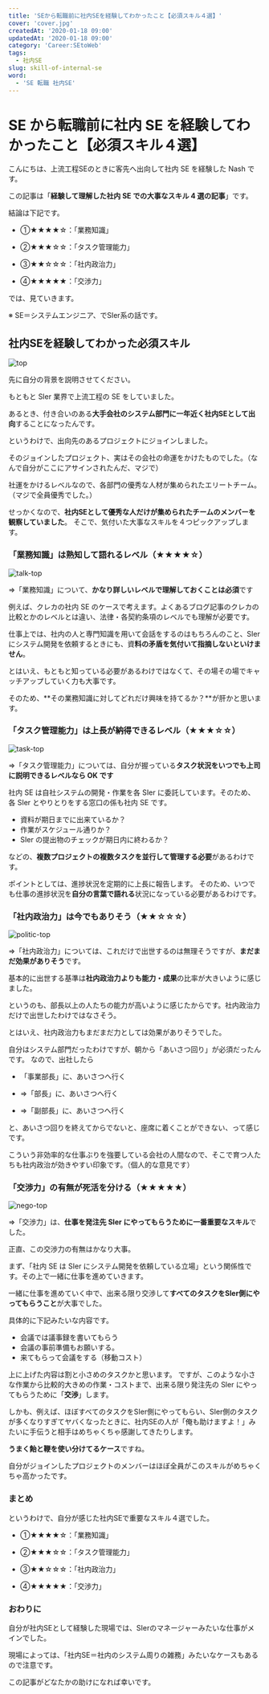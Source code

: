 ```yaml
---
title: 'SEから転職前に社内SEを経験してわかったこと【必須スキル４選】'
cover: 'cover.jpg'
createdAt: '2020-01-18 09:00'
updatedAt: '2020-01-18 09:00'
category: 'Career:SEtoWeb'
tags:
  - 社内SE
slug: skill-of-internal-se
word:
  - 'SE 転職 社内SE'
---
```


# SE から転職前に社内 SE を経験してわかったこと【必須スキル４選】

こんにちは、上流工程SEのときに客先へ出向して社内 SE を経験した Nash です。

この記事は「**経験して理解した社内 SE での大事なスキル 4 選の記事**」です。

結論は下記です。

- ①★★★★☆：「業務知識」

- ②★★★☆☆：「タスク管理能力」

- ③★★☆☆☆：「社内政治力」

- ④★★★★★：「交渉力」

では、見ていきます。

※ SE＝システムエンジニア、でSIer系の話です。

## 社内SEを経験してわかった必須スキル

![top](./cover.jpg)

先に自分の背景を説明させてください。

もともと SIer 業界で上流工程の SE をしていました。

あるとき、付き合いのある**大手会社のシステム部門に一年近く社内SEとして出向**することになったんです。

というわけで、出向先のあるプロジェクトにジョインしました。

そのジョインしたプロジェクト、実はその会社の命運をかけたものでした。（なんで自分がここにアサインされたんだ、マジで）

社運をかけるレベルなので、各部門の優秀な人材が集められたエリートチーム。（マジで全員優秀でした。）

せっかくなので、**社内SEとして優秀な人だけが集められたチームのメンバーを観察していました**。
そこで、気付いた大事なスキルを４つピックアップします。

### 「業務知識」は熟知して語れるレベル（★★★★☆）

![talk-top](./1_talk.jpg)

⇒「業務知識」について、**かなり詳しいレベルで理解しておくことは必須**です

例えば、クレカの社内 SE のケースで考えます。よくあるブログ記事のクレカの比較とかのレベルとは違い、法律・各契約条項のレベルでも理解が必要です。

仕事上では、社内の人と専門知識を用いて会話をするのはもちろんのこと、SIerにシステム開発を依頼するときにも、資**料の矛盾を気付いて指摘しないといけません**。

とはいえ、もともと知っている必要があるわけではなくて、その場その場でキャッチアップしていく力も大事です。

そのため、**その業務知識に対してどれだけ興味を持てるか？**が肝かと思います。

### 「タスク管理能力」は上長が納得できるレベル（★★★☆☆）

![task-top](./2_task.jpg)

⇒「タスク管理能力」については、自分が握っている**タスク状況をいつでも上司に説明できるレベルなら OK です**

社内 SE は自社システムの開発・作業を各 SIer に委託しています。そのため、各 SIer とやりとりをする窓口の係も社内 SE です。

- 資料が期日までに出来ているか？
- 作業がスケジュール通りか？
- SIer の提出物のチェックが期日内に終わるか？

などの、**複数プロジェクトの複数タスクを並行して管理する必要**があるわけです。

ポイントとしては、進捗状況を定期的に上長に報告します。
そのため、いつでも仕事の進捗状況を**自分の言葉で語れる**状況になっている必要があるわけです。

### 「社内政治力」は今でもありそう（★★☆☆☆）

![politic-top](./3_politic.jpg)

⇒「社内政治力」については、これだけで出世するのは無理そうですが、**まだまだ効果がありそう**です。

基本的に出世する基準は**社内政治力よりも能力・成果**の比率が大きいように感じました。

というのも、部長以上の人たちの能力が高いように感じたからです。社内政治力だけで出世したわけではなさそう。

とはいえ、社内政治力もまだまだ力としては効果がありそうでした。

自分はシステム部門だったわけですが、朝から「あいさつ回り」が必須だったんです。
なので、出社したら

- 「事業部長」に、あいさつへ行く

- ⇒「部長」に、あいさつへ行く

- ⇒「副部長」に、あいさつへ行く

と、あいさつ回りを終えてからでないと、座席に着くことができない、って感じです。

こういう非効率的な仕事ぶりを強要している会社の人間なので、そこで育つ人たちも社内政治が効きやすい印象です。（個人的な意見です）

### 「交渉力」の有無が死活を分ける（★★★★★）

![nego-top](./4_nego.jpg)

⇒「交渉力」は、**仕事を発注先 SIer にやってもらうために一番重要なスキル**でした。

正直、この交渉力の有無はかなり大事。

まず、「社内 SE は SIer にシステム開発を依頼している立場」という関係性です。その上で一緒に仕事を進めていきます。

一緒に仕事を進めていく中で、出来る限り交渉して**すべてのタスクをSIer側にやってもらうこと**が大事でした。

具体的に下記みたいな内容です。

- 会議では議事録を書いてもらう
- 会議の事前準備もお願いする。
- 来てもらって会議をする（移動コスト）

上に上げた内容は割と小さめのタスクかと思います。
ですが、このような小さな作業から比較的大きめの作業・コストまで、出来る限り発注先の SIer にやってもらうために「**交渉**」します。

しかも、例えば、ほぼすべてのタスクをSIer側にやってもらい、SIer側のタスクが多くなりすぎてヤバくなったときに、社内SEの人が「俺も助けますよ！」みたいに手伝うと相手はめちゃくちゃ感謝してきたりします。

**うまく飴と鞭を使い分けてるケース**ですね。

自分がジョインしたプロジェクトのメンバーはほぼ全員がこのスキルがめちゃくちゃ高かったです。

### まとめ

というわけで、自分が感じた社内SEで重要なスキル４選でした。

- ①★★★★☆：「業務知識」

- ②★★★☆☆：「タスク管理能力」

- ③★★☆☆☆：「社内政治力」

- ④★★★★★：「交渉力」

### おわりに

自分が社内SEとして経験した現場では、SIerのマネージャーみたいな仕事がメインでした。

現場によっては、「社内SE＝社内のシステム周りの雑務」みたいなケースもあるので注意です。

この記事がどなたかの助けになれば幸いです。
